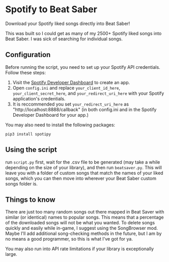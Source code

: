# Spotify to Beat Saber
Download your Spotify liked songs directly into Beat Saber!

This was built so I could get as many of my 2500+ Spotify liked songs into Beat Saber. I was sick of searching for individual songs.

## Configuration

Before running the script, you need to set up your Spotify API credentials. Follow these steps:

1. Visit the [Spotify Developer Dashboard](https://developer.spotify.com/dashboard/) to create an app.
2. Open `config.ini` and replace `your_client_id_here`, `your_client_secret_here`, and `your_redirect_uri_here` with your Spotify application's credentials.
3. It is reccommended you set `your_redirect_uri_here` as "http://localhost:8888/callback" (in both config.ini and in the Spotify Developer Dashboard for your app.)

You may also need to install the following packages:

`pip3 install spotipy`

## Using the script

run `script.py` first, wait for the .csv file to be generated (may take a while depending on the size of your library), and then run `beatsaver.py`. This will leave you with a folder of custom songs that match the names of your liked songs, which you can then move into wherever your Beat Saber custom songs folder is.

## Things to know

There are just too many random songs out there mapped in Beat Saver with similar (or identical) names to popular songs. This means that a percentage of the downloaded songs will not be what you wanted. To delete songs quickly and easily while in-game, I suggest using the SongBrowser mod. Maybe I'll add additional song-checking methods in the future, but I am by no means a good programmer, so this is what I've got for ya.

You may also run into API rate limitations if your library is exceptionally large.